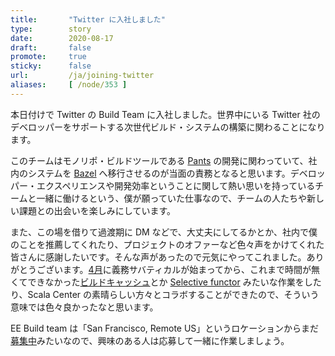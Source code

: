 ```yaml
---
title:       "Twitter に入社しました"
type:        story
date:        2020-08-17
draft:       false
promote:     true
sticky:      false
url:         /ja/joining-twitter
aliases:     [ /node/353 ]
---
```


本日付けで Twitter の Build Team に入社しました。世界中にいる Twitter 社のデベロッパーをサポートする次世代ビルド・システムの構築に関わることになります。

このチームはモノリポ・ビルドツールである [Pants](https://v1.pantsbuild.org/) の開発に関わっていて、社内のシステムを [Bazel](https://bazel.build/) へ移行させるのが当面の責務となると思います。デベロッパー・エクスペリエンスや開発効率ということに関して熱い思いを持っているチームと一緒に働けるという、僕が願っていた仕事なので、チームの人たちや新しい課題との出会いを楽しみにしています。

また、この場を借りて過渡期に DM などで、大丈夫にしてるかとか、社内で僕のことを推薦してくれたり、プロジェクトのオファーなど色々声をかけてくれた皆さんに感謝したいです。そんな声があったので元気にやってこれました。ありがとうございます。[4月](http://eed3si9n.com/ja/6years-at-lightbend)に義務サバティカルが始まってから、これまで時間が無くてできなかった[ビルドキャッシュ](http://eed3si9n.com/ja/cached-compilation-for-sbt)とか [Selective functor](http://eed3si9n.com/ja/selective-functor-in-sbt) みたいな作業をしたり、Scala Center の素晴らしい方々とコラボすることができたので、そういう意味では色々良かったなと思います。

EE Build team は「San Francisco, Remote US」というロケーションからまだ[募集中](https://careers.twitter.com/en/work-for-twitter/202008/3be763f9-9015-4912-9f5d-13a8067c3292/f3560704-245b-4351-9188-3e17b8042e44.html/senior-software-engineer-ee-build-team.html)みたいなので、興味のある人は応募して一緒に作業しましょう。
